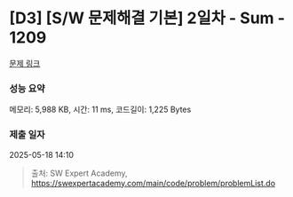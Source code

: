 # [D3] [S/W 문제해결 기본] 2일차 - Sum - 1209 

[문제 링크](https://swexpertacademy.com/main/code/problem/problemDetail.do?contestProbId=AV13_BWKACUCFAYh) 

### 성능 요약

메모리: 5,988 KB, 시간: 11 ms, 코드길이: 1,225 Bytes

### 제출 일자

2025-05-18 14:10



> 출처: SW Expert Academy, https://swexpertacademy.com/main/code/problem/problemList.do